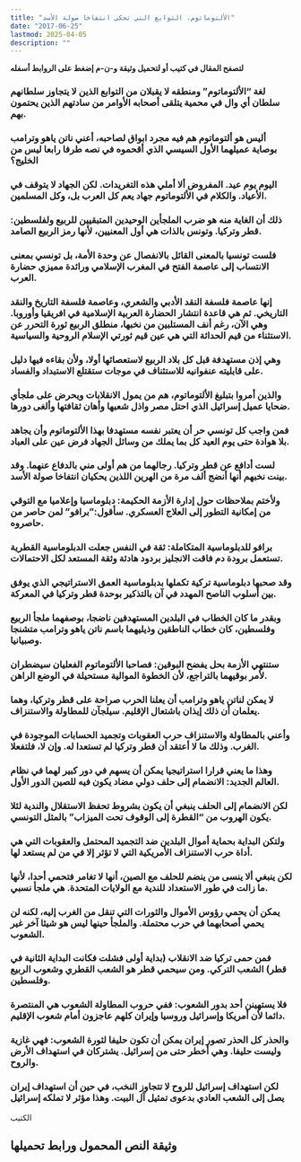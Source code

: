 ```yaml
---
title: "الألتوماتوم، التوابع التي تحكي انتفاخا صولة الأسد"
date: "2017-06-25"
lastmod: 2025-04-05
description: ""
---
```

**لتصفح المقال في كتيب أو لتحميل وثيقة و-ن-م إضغط على الروابط أسفله**

### لغة “الألتوماتوم” ومنطقه لا يقبلان من التوابع الذين لا يتجاوز سلطانهم سلطان أي وال في محمية يتلقى أصحابه الأوامر من سادتهم الذين يحتمون بهم.

### أليس هو ألتوماتوم هم فيه مجرد ابواق لصاحبه، أعني ناتن ياهو وترامب بوصاية عميلهما الأول السيسي الذي أقحموه في نصه طرفا رابعا ليس من الخليج؟

### اليوم يوم عيد. المفروض ألا أملي هذه التغريدات. لكن الجهاد لا يتوقف في الأعياد. والكلام في الألتوماتوم جهاد يعم كل العرب بل، وكل المسلمين.

### ذلك أن الغاية منه هو ضرب الملجأين الوحيدين المتبقيين للربيع ولفلسطين: قطر وتركيا. وتونس بالذات هي أول المعنيين، لأنها رمز الربيع الصامد.

### فلست تونسيا بالمعنى القائل بالانفصال عن وحدة الأمة، بل تونسي بمعنى الانتساب إلى عاصمة الفتح في المغرب الإسلامي ورائدة مميزي حضارة العرب.

### إنها عاصمة فلسفة النقد الأدبي والشعري، وعاصمة فلسفة التاريخ والنقد التاريخي. ثم هي قاعدة انتشار الحضارة العربية الإسلامية في افريقيا وأوروبا. وهي الآن، رغم أنف المستلبين من نخبها، منطلق الربيع ثورة التحرر عن الاستثناء من قيم الحداثة التي هي عين قيم ثورتي الإسلام الروحية والسياسية.

### وهي إذن مستهدفة قبل كل بلاد الربيع لاستعصائها أولا، ولأن بقاءه فيها دليل على قابليته عنفوانيه للاستئناف في موجات ستقتلع الاستبداد والفساد.

### والذين أمروا بتبليغ الألتوماتوم، هم من يمول الانقلابات ويحرض على ملجأي ضحايا عميل إسرائيل الذي احتل مصر واذل شعبها وأهان ثقافتها وألغى دورها.

### فمن واجب كل تونسي حر أن يعتبر نفسه مستهدفا بهذا الألتوماتوم وأن يجاهد بلا هوادة حتى يوم العيد كل بما يملك من وسائل الجهاد فرض عين على العباد.

### لست أدافع عن قطر وتركيا. رجالهما من هم أولى مني بالدفاع عنهما. وقد بينت نخبهم أنها أنضج ألف مرة من الهرين اللذين يحكيان انتفاخا صولة الأسد.

### ولأختم بملاحظات حول إدارة الأزمة الحكيمة: دبلوماسيا وإعلاميا مع التوقي من إمكانية التطور إلى العلاج العسكري. سأقول:”برافو” لمن حاصر من حاصروه.

### برافو للدبلوماسية المتكاملة: ثقة في النفس جعلت الدبلوماسية القطرية تستعمل برودة دم فاقت الانجليز بردود هادئة وثقة المستعد لكل الاحتمالات.

### وقد صحبها دبلوماسية تركية تكملها بدبلوماسية العمق الاستراتيجي الذي يوفق بين أسلوب الناصح المهدد في آن بالتذكير بوحدة قطر وتركيا في المعركة.

### وبقدر ما كان الخطاب في البلدين المستهدفين ناضجا، بوصفهما ملجأ الربيع وفلسطين، كان خطاب الناطقين وذيليهما باسم ناتن ياهو وترامب متشنجا وصبيانيا.

### ستنتهي الأزمة بحل يفضح البوقين: فصاحبا الألتوماتوم الفعليان سيضطران لأمر بوقيهما بالتراجع، لأن الخطوة الموالية مستحيلة في الوضع الراهن.

### لا يمكن لناتن ياهو وترامب أن يعلنا الحرب صراحة على قطر وتركيا، وهما يعلمان أن ذلك إيذان باشتعال الإقليم. سيلجآن للمطاولة والاستنزاف.

### وأعني بالمطاولة والاستنزاف حرب العقوبات وتجميد الحسابات الموجودة في الغرب. وذلك ما لا أعتقد أن قطر وتركيا لم تستعدا له. وإن لا، فلتفعلا.

### وهذا ما يعني قرارا استراتيجيا يمكن أن يسهم في دور كبير لهما في نظام العالم الجديد: الانضمام إلى حلف دولي مضاد يكون فيه للصين الدور الأول.

### لكن الانضمام إلى الحلف ينبغي أن يكون بشروط تحفظ الاستقلال والندية لئلا يكون الهروب من “القطرة إلى الوقوف تحت الميزاب” بالمثل التونسي.

### ولتكن البداية بحماية أموال البلدين ضد التجميد المحتمل والعقوبات التي هي أداة حرب الاستنزاف الأمريكية التي لا تؤثر إلا في من لم يستعد لها.

### لكن ينبغي ألا ينسى من ينضم للحلف مع الصين، أنها لا تغامر فتحمي أحدا، لأنها ما زالت في طور الاستعداد للندية مع الولايات المتحدة. هي ملجأ نسبي.

### يمكن أن يحمي رؤوس الأموال والثورات التي تنقل من الغرب إليه، لكنه لن يحمي أصحابهما في حرب محتملة. والملجأ حينها ليس هو شيئا آخر غير الشعوب.

### فمن حمى تركيا ضد الانقلاب (بداية أولى فشلت فكانت البداية الثانية في قطر) الشعب التركي. ومن سيحمي قطر هو الشعب القطري وشعوب الربيع وفلسطين.

### فلا يستهينن أحد بدور الشعوب: ففي حروب المطاولة الشعوب هي المنتصرة دائما لأن أمريكا وإسرائيل وروسيا وإيران كلهم عاجزون أمام شعوب الإقليم.

### والحذر كل الحذر تصور إيران يمكن أن تكون حليفا لثورة الشعوب: فهي غازية وليست حليفا. وهي أخطر حتى من إسرائيل. يشتركان في استهداف الأرض والروح.

### لكن استهداف إسرائيل للروح لا تتجاوز النخب، في حين أن استهداف إيران يصل إلى الشعب العادي بدعوى تمثيل آل البيت. وهذا مؤثر لا تملكه إسرائيل

الكتيب

## وثيقة النص المحمول ورابط تحميلها

###
